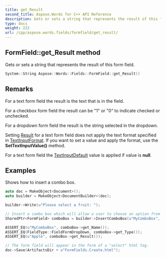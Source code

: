 ```yaml
---
title: get_Result
second_title: Aspose.Words for C++ API Reference
description: Gets or sets a string that represents the result of this form field.
type: docs
weight: 222
url: /cpp/aspose.words.fields/formfield/get_result/
---
```

## FormField::get_Result method


Gets or sets a string that represents the result of this form field.

```cpp
System::String Aspose::Words::Fields::FormField::get_Result()
```

## Remarks


For a text form field the result is the text that is in the field.

For a checkbox form field the result can be "1" or "0" to indicate checked or unchecked.

For a dropdown form field the result is the string selected in the dropdown.

Setting [Result](./) for a text form field does not apply the text format specified in [TextInputFormat](../get_textinputformat/). If you want to set a value and apply the format, use the **SetTextInputValue()** method.

For a text form field the [TextInputDefault](../get_textinputdefault/) value is applied if value is **null**.

## Examples



Shows how to insert a combo box. 
```cpp
auto doc = MakeObject<Document>();
auto builder = MakeObject<DocumentBuilder>(doc);

builder->Write(u"Please select a fruit: ");

// Insert a combo box which will allow a user to choose an option from a collection of strings.
SharedPtr<FormField> comboBox = builder->InsertComboBox(u"MyComboBox", MakeArray<String>({u"Apple", u"Banana", u"Cherry"}), 0);

ASSERT_EQ(u"MyComboBox", comboBox->get_Name());
ASSERT_EQ(FieldType::FieldFormDropDown, comboBox->get_Type());
ASSERT_EQ(u"Apple", comboBox->get_Result());

// The form field will appear in the form of a "select" html tag.
doc->Save(ArtifactsDir + u"FormFields.Create.html");
```

